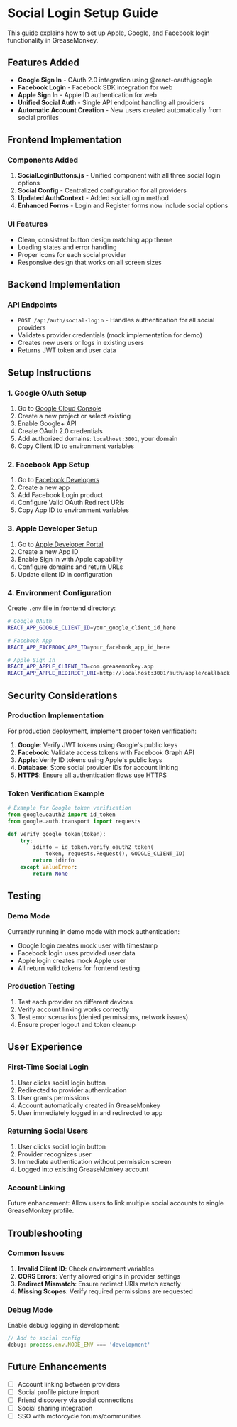 # Social Login Setup Guide

This guide explains how to set up Apple, Google, and Facebook login functionality in GreaseMonkey.

## Features Added

- **Google Sign In** - OAuth 2.0 integration using @react-oauth/google
- **Facebook Login** - Facebook SDK integration for web
- **Apple Sign In** - Apple ID authentication for web
- **Unified Social Auth** - Single API endpoint handling all providers
- **Automatic Account Creation** - New users created automatically from social profiles

## Frontend Implementation

### Components Added

1. **SocialLoginButtons.js** - Unified component with all three social login options
2. **Social Config** - Centralized configuration for all providers
3. **Updated AuthContext** - Added socialLogin method
4. **Enhanced Forms** - Login and Register forms now include social options

### UI Features

- Clean, consistent button design matching app theme
- Loading states and error handling
- Proper icons for each social provider
- Responsive design that works on all screen sizes

## Backend Implementation

### API Endpoints

- `POST /api/auth/social-login` - Handles authentication for all social providers
- Validates provider credentials (mock implementation for demo)
- Creates new users or logs in existing users
- Returns JWT token and user data

## Setup Instructions

### 1. Google OAuth Setup

1. Go to [Google Cloud Console](https://console.cloud.google.com/)
2. Create a new project or select existing
3. Enable Google+ API
4. Create OAuth 2.0 credentials
5. Add authorized domains: `localhost:3001`, your domain
6. Copy Client ID to environment variables

### 2. Facebook App Setup

1. Go to [Facebook Developers](https://developers.facebook.com/)
2. Create a new app
3. Add Facebook Login product
4. Configure Valid OAuth Redirect URIs
5. Copy App ID to environment variables

### 3. Apple Developer Setup

1. Go to [Apple Developer Portal](https://developer.apple.com/)
2. Create a new App ID
3. Enable Sign In with Apple capability
4. Configure domains and return URLs
5. Update client ID in configuration

### 4. Environment Configuration

Create `.env` file in frontend directory:

```bash
# Google OAuth
REACT_APP_GOOGLE_CLIENT_ID=your_google_client_id_here

# Facebook App
REACT_APP_FACEBOOK_APP_ID=your_facebook_app_id_here

# Apple Sign In
REACT_APP_APPLE_CLIENT_ID=com.greasemonkey.app
REACT_APP_APPLE_REDIRECT_URI=http://localhost:3001/auth/apple/callback
```

## Security Considerations

### Production Implementation

For production deployment, implement proper token verification:

1. **Google**: Verify JWT tokens using Google's public keys
2. **Facebook**: Validate access tokens with Facebook Graph API
3. **Apple**: Verify ID tokens using Apple's public keys
4. **Database**: Store social provider IDs for account linking
5. **HTTPS**: Ensure all authentication flows use HTTPS

### Token Verification Example

```python
# Example for Google token verification
from google.oauth2 import id_token
from google.auth.transport import requests

def verify_google_token(token):
    try:
        idinfo = id_token.verify_oauth2_token(
            token, requests.Request(), GOOGLE_CLIENT_ID)
        return idinfo
    except ValueError:
        return None
```

## Testing

### Demo Mode

Currently running in demo mode with mock authentication:
- Google login creates mock user with timestamp
- Facebook login uses provided user data
- Apple login creates mock Apple user
- All return valid tokens for frontend testing

### Production Testing

1. Test each provider on different devices
2. Verify account linking works correctly
3. Test error scenarios (denied permissions, network issues)
4. Ensure proper logout and token cleanup

## User Experience

### First-Time Social Login

1. User clicks social login button
2. Redirected to provider authentication
3. User grants permissions
4. Account automatically created in GreaseMonkey
5. User immediately logged in and redirected to app

### Returning Social Users

1. User clicks social login button
2. Provider recognizes user
3. Immediate authentication without permission screen
4. Logged into existing GreaseMonkey account

### Account Linking

Future enhancement: Allow users to link multiple social accounts to single GreaseMonkey profile.

## Troubleshooting

### Common Issues

1. **Invalid Client ID**: Check environment variables
2. **CORS Errors**: Verify allowed origins in provider settings
3. **Redirect Mismatch**: Ensure redirect URIs match exactly
4. **Missing Scopes**: Verify required permissions are requested

### Debug Mode

Enable debug logging in development:
```javascript
// Add to social config
debug: process.env.NODE_ENV === 'development'
```

## Future Enhancements

- [ ] Account linking between providers
- [ ] Social profile picture import
- [ ] Friend discovery via social connections
- [ ] Social sharing integration
- [ ] SSO with motorcycle forums/communities